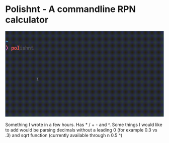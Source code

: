 # Polishnt - A commandline RPN calculator

![](gif.gif)

Something I wrote in a few hours. Has * / + - and ^. Some things I would like to
add would be parsing decimals without a leading 0 (for example 0.3 vs .3) and
sqrt function (currently available through n 0.5 ^)
